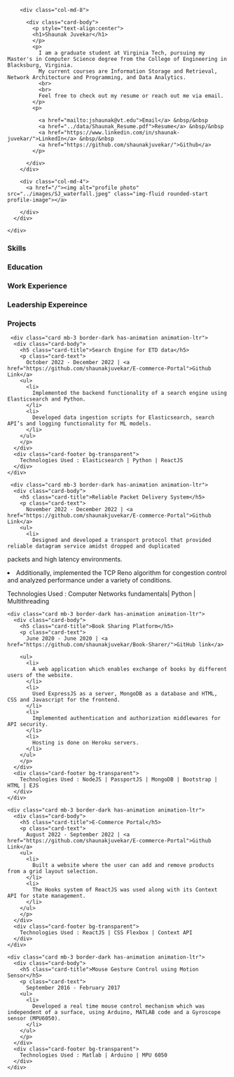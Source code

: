 
<html>
<head>

  <!-- Required meta tags -->
  <meta charset="utf-8">
  <meta name="author" content="Shaunak Juvekar">
  <meta name="viewport" content="width=device-width, initial-scale=1">

  <link rel="stylesheet" href="https://maxcdn.bootstrapcdn.com/bootstrap/4.0.0/css/bootstrap.min.css" integrity="sha384-Gn5384xqQ1aoWXA+058RXPxPg6fy4IWvTNh0E263XmFcJlSAwiGgFAW/dAiS6JXm" crossorigin="anonymous">

  <title>
    Shaunak Juvekar
  </title>

  <link rel="stylesheet" href="/stylesheets/styles.css">

</head>
<script src="https://ajax.googleapis.com/ajax/libs/jquery/2.1.1/jquery.min.js"></script>
<script type="text/javascript" src="/javascript/animation.js"></script>

<body>

<div class="container mt-5 mb-5">

  <div class="card mb-3 p-3 border-dark has-animation animation-ltr">
      <div class="row g-0">

        <div class="col-md-8">

          <div class="card-body">
            <p style="text-align:center">
            <h1>Shaunak Juvekar</h1>
            </p>
            <p>
              I am a graduate student at Virginia Tech, pursuing my Master's in Computer Science degree from the College of Engineering in Blacksburg, Virginia.
              My current courses are Information Storage and Retrieval, Network Architecture and Programming, and Data Analytics.
              <br>
              <br>
              Feel free to check out my resume or reach out me via email.
            </p>
            <p>
        
              <a href="mailto:jshaunak@vt.edu">Email</a> &nbsp/&nbsp
              <a href="../data/Shaunak_Resume.pdf">Resume</a> &nbsp/&nbsp
              <a href="https://www.linkedin.com/in/shaunak-juvekar/">LinkedIn</a> &nbsp/&nbsp
              <a href="https://github.com/shaunakjuvekar/">Github</a>
            </p>

          </div>
        </div>

        <div class="col-md-4">
          <a href="/"><img alt="profile photo" src="../images/SJ_waterfall.jpeg" class="img-fluid rounded-start profile-image"></a>

        </div>
      </div>

    </div>

  <div>
    <h3>
      Skills
    </h3>
    <div class="card mb-3 border-dark has-animation animation-ltr">
      <div class="card-body" id="skills">
      </div>
    </div>
  </div>
  <script>
    var skills = [
      {
        category:"Programming Languages",
        skill:"Java, Python, Javascript, Lua, C"
      },
      {
        category:"Web Technologies",
        skill:"Node JS, React JS, HTML, CSS, Bootstrap, Semantic UI"
      },
      {
        category:"Database Technologies",
        skill:"MySQL, PostgreSQL, MongoDB"
      },
      {
        category:"Other Tools",
        skill:"Jupyter Notebooks, Git, Docker, Postman, JIRA, Jenkins, Matlab "
      },
      {
        category:"Industry Skills",
        skill:"Test Driven Development, SOLID Principles, Agile Development, OOP, Debugging, Troubleshooting, CI/CD"
      },
      {
        category:"Soft Skills",
        skill:" Effective communication, Goal oriented, Open-minded, Adaptable, Flexible, Critical thinking and Problem solving"
      },
    ];
    // "+myobj[""]+"
    for (i = 0; i< skills.length; i++) {
      var myobj=  skills[i];
      var item = "<h5 class=\"card-title\">"+myobj["category"]+"</h5>" +
              "<p class=\"card-text\">" +myobj["skill"]+
              "</p>"

      $(item).appendTo("#skills")
    }

  </script>


  <div id="education">
    <h3>Education</h3>
  </div>
  <script>
    var education = [
      {
        university: "Virginia Tech",
        universityLink: "https://vt.edu/",
        degree : "Master's in Computer Science",
        gpa: "N/A",
        fromTo : "Aug 2022 - May 2024 (Expected)"
      },
      {
        university: "Savitribai Phule Pune University",
        universityLink: "http://www.unipune.ac.in/",
        degree : "Bachelor's in Electronics and Telecommunication Engineering",
        gpa: "9.1/10.0",
        fromTo : "Aug 2014 - May 2018"
      }];
    for (i = 0; i< education.length; i++) {
      var myobj=  education[i];
      var item = "<div class=\"card mb-3 border-dark has-animation animation-ltr\">" +
              "                <div class=\"card-body\">" +
              "                    <h5 class=\"card-title\"><a style=\"font-size: large\" href=\""+myobj["universityLink"]+"\">"+myobj["university"]+"</a></h5>" +
              "                    <p class=\"card-text\">"+ myobj["degree"]+"</p>" +
              "                    <p class=\"card-text\">"+"CGPA : "+myobj["gpa"]+" | "+myobj["fromTo"]+"</p>" +
              "                </div>" +
              "            </div>"

      $(item).appendTo("#education")
    }

    var item = "<div class=\"card mb-3 border-dark has-animation animation-ltr\">" +
            "                <div class=\"card-body\">" +
            "                    <h5 class=\"card-title\">Relevant Coursework</h5>" +
            "                    <p class=\"card-text\">" +
            "                        Data Structures and Algorithms, Object Oriented Programming, Computer Networks, Digital Image processing, Systems Programming and Operating Systems, Artificial Intelligence, Soft Computing" +
            "                    </p>" +
            "                </div>" +
            "            </div>"
    $(item).appendTo("#education")

  </script>

  <div id="experience">
    <h3>Work Experience</h3>
  </div>
  <script>
    var exp = [
      {
        position: "Software Developer",
        org:"Gibots",
        orgLink: "https://www.gibots.com",
        place: "Pune, India",
        fromToDate: "July 2020 - July 2021",
        points :
                [
                    "Responsible for providing end to end solutions which includes developing APIs using ExpressJS and integration of various libraries written in Java, Node and Python.",
                    "Built a custom Rule Engine which carries out Javascript and Regex evaluation for an array of JSON.",
                    "Delivered complete rule and code based module automating client’s processes, generating up to 90 percent savings in manpower cost.",
                    "Core team member in charge of the architectural solution of the project along with time estimation and planning.",
                    
                ],
        technology : "Node JS | Typescript | Apache PDFBox | MongoDB | Python | Officegen"
      },
      {
        position: "Software Engineer",
        org:"Vodafone",
        orgLink: "https://vodafone.com/",
        place: "Pune, India",
        fromToDate: "July 2018 - March 2020",
        points :
                [
                        "Implemented automation solutions for Vodafone TV for their STB(Set-top Box), Web and Android platforms using Python and Lua.",
                        "Analyzed and integrated Kaltura API’s and custom logic functions in GUI and API scripts.",
                        "Used OpenCV and Google’s Tesseract for converting scanned image into text reducing reliance on a paid third party tool."
                ],
        technology : "Python | Lua | OpenCV | RESTful Web services | Agile"
      },
      
      {
        position: "Project Intern",
        org:"Aker Solutions",
        orgLink: "http://www.akersolutions.com/",
        place: "Pune, India",
        fromToDate: "July 2017 - Mar 2018",
        points :
                [
                        "Interfaced driver circuits, implemented feedback mechanisms and actuator valve control for developing a 6DOF robotic arm for an ROV.",
                        "Implemented serial communication, socket programming and joystick control using embedded C and Python.",
                        
                ],
        technology : "Python | Socket Programming | Raspberry Pi | Arduino | MPU 6050 "
      }
    ];
    // "+myobj[""]+"
    for (i = 0; i< exp.length; i++) {
      var myobj=  exp[i];
      var item = "    <div class=\"card mb-3 border-dark has-animation animation-ltr\">" +
              "      <div class=\"card-body\">" +
              "        <h5 class=\"card-title\">"+myobj["position"]+" @ <a style=\"font-size: large\" href=\""+myobj["orgLink"]+"\">"+myobj["org"]+"</a></h5>" +
              "        <p class=\"card-text\">" +
              "          "+myobj["place"]+" |\t"+myobj["fromToDate"]+
              "        <ul>"
      for(j =0; j < myobj["points"].length; j++) {
        item += "<li>"+myobj["points"][j]+ "</li>"
      }
      item += "</ul></p>" +
              "      </div>" +
              "      <div class=\"card-footer bg-transparent\">" +
              "        Technologies Used : "+myobj["technology"]+
              "      </div>" +
              "    </div>"

      $(item).appendTo("#experience")
    }

  </script>

  <div id="leadership">
    <h3>
      Leadership Expereince
    </h3>
  </div>
  <script>
    var exp = [
      {
        position: "Module Lead",
        org:"Gibots",
        orgLink: "https://www.gibots.com",
        place: "Pune, India",
        fromToDate: "July 2020 - July 2021",
        points :
                [
                        "As the module lead, had regular meetings with the client to discuss work status, report issues regarding implementation and get feedback on the production delivery",
                        "Mentored new joinees in Gibots JUTA development team. Had bi-weekly meetings to check their progress and guide them.",
                        "Helped and advised the mentees on which technologies to revise and focus on, for a smooth transition onto their respective projects."
                ],
        technology : "Java | Python | MySQL | Docker | AWS | GitHub | JavaScript | API | REST APIs | Agile"
      },
    ];
    // "+myobj[""]+"
    for (i = 0; i< exp.length; i++) {
      var myobj=  exp[i];
      var item = "    <div class=\"card mb-3 border-dark has-animation animation-ltr\">" +
              "      <div class=\"card-body\">" +
              "        <h5 class=\"card-title\">"+myobj["position"]+" @ <a style=\"font-size: large\" href=\""+myobj["orgLink"]+"\">"+myobj["org"]+"</a></h5>" +
              "        <p class=\"card-text\">" +
              "          "+myobj["place"]+" |\t"+myobj["fromToDate"]+
              "        <ul>"
      for(j =0; j < myobj["points"].length; j++) {
        item += "<li>"+myobj["points"][j]+"</li>"
      }
      $(item).appendTo("#leadership")
    }

  </script>


  <div id="projects">
    <h3>
      Projects
    </h3>
    
     <div class="card mb-3 border-dark has-animation animation-ltr">
      <div class="card-body">
        <h5 class="card-title">Search Engine for ETD data</h5>
        <p class="card-text">
          October 2022 - December 2022 | <a href="https://github.com/shaunakjuvekar/E-commerce-Portal">Github Link</a>
        <ul>
          <li>
            Implemented the backend functionality of a search engine using Elasticsearch and Python.
          </li>
          <li>
            Developed data ingestion scripts for Elasticsearch, search API’s and logging functionality for ML models.
          </li>
        </ul>
        </p>
      </div>
      <div class="card-footer bg-transparent">
        Technologies Used : Elasticsearch | Python | ReactJS 
      </div>
    </div>
    
     <div class="card mb-3 border-dark has-animation animation-ltr">
      <div class="card-body">
        <h5 class="card-title">Reliable Packet Delivery System</h5>
        <p class="card-text">
          November 2022 - December 2022 | <a href="https://github.com/shaunakjuvekar/E-commerce-Portal">Github Link</a>
        <ul>
          <li>
            Designed and developed a transport protocol that provided reliable datagram service amidst dropped and duplicated
packets and high latency environments.
          </li>
          <li>
            Additionally, implemented the TCP Reno algorithm for congestion control and analyzed performance under a variety of
conditions.
          </li>
        </ul>
        </p>
      </div>
      <div class="card-footer bg-transparent">
        Technologies Used : Computer Networks fundamentals| Python | Multithreading 
      </div>
    </div>


    <div class="card mb-3 border-dark has-animation animation-ltr">
      <div class="card-body">
        <h5 class="card-title">Book Sharing Platform</h5>
        <p class="card-text">
          June 2020 - June 2020 | <a href="https://github.com/shaunakjuvekar/Book-Sharer/">GitHub link</a>

        <ul>
          <li>
            A web application which enables exchange of books by different users of the website.
          </li>
          <li>
            Used ExpressJS as a server, MongoDB as a database and HTML, CSS and Javascript for the frontend.
          </li>
          <li>
            Implemented authentication and authorization middlewares for API security.
          </li>
          <li>
            Hosting is done on Heroku servers.
          </li>
        </ul>
        </p>
      </div>
      <div class="card-footer bg-transparent">
        Technologies Used : NodeJS | PassportJS | MongoDB | Bootstrap | HTML | EJS
      </div>
    </div>

    <div class="card mb-3 border-dark has-animation animation-ltr">
      <div class="card-body">
        <h5 class="card-title">E-Commerce Portal</h5>
        <p class="card-text">
          August 2022 - September 2022 | <a href="https://github.com/shaunakjuvekar/E-commerce-Portal">Github Link</a>
        <ul>
          <li>
            Built a website where the user can add and remove products from a grid layout selection.
          </li>
          <li>
            The Hooks system of ReactJS was used along with its Context API for state management. 
          </li>
        </ul>
        </p>
      </div>
      <div class="card-footer bg-transparent">
        Technologies Used : ReactJS | CSS Flexbox | Context API 
      </div>
    </div>

    <div class="card mb-3 border-dark has-animation animation-ltr">
      <div class="card-body">
        <h5 class="card-title">Mouse Gesture Control using Motion Sensor</h5>
        <p class="card-text">
          September 2016 - February 2017 
        <ul>
          <li>
            Developed a real time mouse control mechanism which was independent of a surface, using Arduino, MATLAB code and a Gyroscope sensor (MPU6050).
          </li>
        </ul>
        </p>
      </div>
      <div class="card-footer bg-transparent">
        Technologies Used : Matlab | Arduino | MPU 6050 
      </div>
    </div>
  
  

  </div>
</div>

<!-- Optional JavaScript -->
<!-- jQuery first, then Popper.js, then Bootstrap JS -->
<script src="https://code.jquery.com/jquery-3.2.1.slim.min.js" integrity="sha384-KJ3o2DKtIkvYIK3UENzmM7KCkRr/rE9/Qpg6aAZGJwFDMVNA/GpGFF93hXpG5KkN" crossorigin="anonymous"></script>
<script src="https://cdnjs.cloudflare.com/ajax/libs/popper.js/1.12.9/umd/popper.min.js" integrity="sha384-ApNbgh9B+Y1QKtv3Rn7W3mgPxhU9K/ScQsAP7hUibX39j7fakFPskvXusvfa0b4Q" crossorigin="anonymous"></script>
<script src="https://maxcdn.bootstrapcdn.com/bootstrap/4.0.0/js/bootstrap.min.js" integrity="sha384-JZR6Spejh4U02d8jOt6vLEHfe/JQGiRRSQQxSfFWpi1MquVdAyjUar5+76PVCmYl" crossorigin="anonymous"></script>

</body>

</html>

